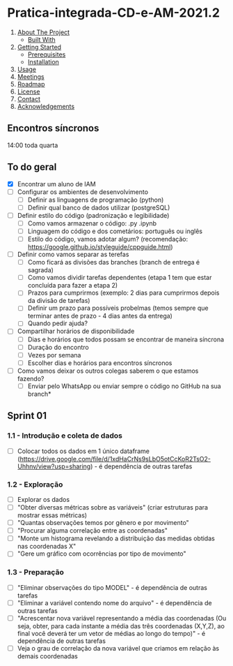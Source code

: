 # Pratica-integrada-CD-e-AM-2021.2

1. [About The Project](#about-the-project)
    * [Built With](#built-with)
1. [Getting Started](#getting-started)
    * [Prerequisites](#prerequisites)
    * [Installation](#installation)
1. [Usage](#usage)
1. [Meetings](#Encontros)
3. [Roadmap](#to-do-geral)
4. [License](#license)
5. [Contact](#contac)
6. [Acknowledgements](#acknowledgements)

## Encontros síncronos

14:00 toda quarta

## To do geral

- [x] Encontrar um aluno de IAM
- [ ] Configurar os ambientes de desenvolvimento
   - [ ] Definir as linguagens de programação (python)
   - [ ] Definir qual banco de dados utilizar (postgreSQL)
- [ ] Definir estilo do código (padronização e legibilidade)
   - [ ] Como vamos armazenar o código: .py .ipynb
   - [ ] Linguagem do código e dos cometários: português ou inglês
   - [ ] Estilo do código, vamos adotar algum? (recomendação: https://google.github.io/styleguide/cppguide.html)
- [ ] Definir como vamos separar as terefas
   - [ ] Como ficará as divisões das branches (branch de entrega é sagrada)
   - [ ] Como vamos dividir tarefas dependentes (etapa 1 tem que estar concluída para fazer a etapa 2)
   - [ ] Prazos para cumprirmos (exemplo: 2 dias para cumprirmos depois da divisão de tarefas)
   - [ ] Definir um prazo para possíveis probelmas (temos sempre que terminar antes de prazo - 4 dias antes da entrega)
   - [ ] Quando pedir ajuda?
- [ ] Compartilhar horários de disponibilidade
   - [ ] Dias e horários que todos possam se encontrar de maneira síncrona
   - [ ] Duração do encontro
   - [ ] Vezes por semana
   - [ ] Escolher dias e horários para encontros síncronos
- [ ] Como vamos deixar os outros colegas saberem o que estamos fazendo?
   - [ ] Enviar pelo WhatsApp ou enviar sempre o código no GitHub na sua branch*

## Sprint 01

### 1.1 - Introdução e coleta de dados

- [ ] Colocar todos os dados em 1 único dataframe (https://drive.google.com/file/d/1xdHaCrNs9sLbO5otCcKoR2TsO2-Uhhnv/view?usp=sharing) - é dependência de outras tarefas

### 1.2 - Exploração

- [ ] Explorar os dados
- [ ] "Obter diversas métricas sobre as variáveis" (criar estruturas para mostrar essas métricas)
- [ ] "Quantas observações temos por gênero e por movimento"
- [ ] "Procurar alguma correlação entre as coordenadas"
- [ ] "Monte um histograma revelando a distribuição das medidas obtidas nas coordenadas X"
- [ ] "Gere um gráfico com ocorrências por tipo de movimento"

### 1.3 - Preparação

- [ ] "Eliminar observações do tipo MODEL" - é dependência de outras tarefas
- [ ] "Eliminar a variável contendo nome do arquivo" - é dependência de outras tarefas
- [ ] "Acrescentar nova variável representando a média das coordenadas (Ou seja, obter, para cada instante a média das três coordenadas (X,Y,Z), ao final você deverá ter um vetor de médias ao longo do tempo)" - é dependência de outras tarefas
- [ ] Veja o grau de correlação da nova variável que criamos em relação às demais coordenadas
